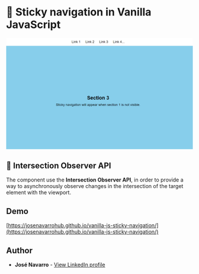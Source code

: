 # 📌 Sticky navigation in Vanilla JavaScript

[![Sticky navigation in Vanilla Javascript](https://github.com/josenavarrohub/vanilla-js-sticky-navigation/blob/main/demo.png?raw=true)](https://josenavarrohub.github.io/vanilla-js-sticky-navigation/)

## 👀 Intersection Observer API
The component use the **Intersection Observer API**, in order to provide a way to asynchronously observe changes in the intersection of the target element with the viewport.

## Demo
[https://josenavarrohub.github.io/vanilla-js-sticky-navigation/](https://josenavarrohub.github.io/vanilla-js-sticky-navigation/)

## Author
* **José Navarro** - [View LinkedIn profile](https://www.linkedin.com/in/josenavarroortiz/)
